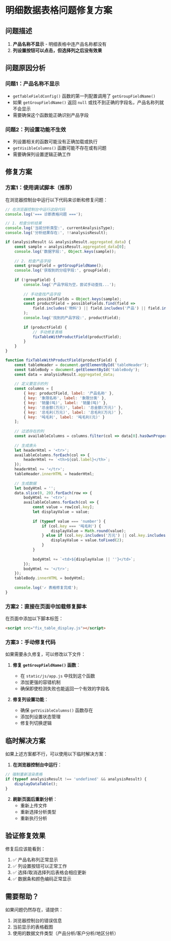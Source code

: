 # 明细数据表格问题修复方案

## 问题描述
1. **产品名称不显示** - 明细表格中连产品名称都没有
2. **列设置按钮可以点击，但选择列之后没有效果**

## 问题原因分析

### 问题1：产品名称不显示
- `getTableFieldConfig()` 函数的第一列配置调用了 `getGroupFieldName()`
- 如果 `getGroupFieldName()` 返回 `null` 或找不到正确的字段名，产品名称列就不会显示
- 需要确保这个函数能正确识别产品字段

### 问题2：列设置功能不生效
- 列设置相关的函数可能没有正确加载或执行
- `getVisibleColumns()` 函数可能不存在或有问题
- 需要确保列设置逻辑正确工作

## 修复方案

### 方案1：使用调试脚本（推荐）
在浏览器控制台中运行以下代码来诊断和修复问题：

```javascript
// 在浏览器控制台中运行这段代码
console.log('=== 诊断表格问题 ===');

// 1. 检查分析结果
console.log('当前分析类型:', currentAnalysisType);
console.log('分析结果存在:', !!analysisResult);

if (analysisResult && analysisResult.aggregated_data) {
    const sample = analysisResult.aggregated_data[0];
    console.log('数据字段:', Object.keys(sample));
    
    // 2. 检查产品字段
    const groupField = getGroupFieldName();
    console.log('获取到的分组字段:', groupField);
    
    if (!groupField) {
        console.log('产品字段为空，尝试手动查找...');
        
        // 手动查找产品字段
        const possibleFields = Object.keys(sample);
        const productField = possibleFields.find(field => 
            field.includes('物料') || field.includes('产品') || field.includes('名称')
        );
        console.log('找到的产品字段:', productField);
        
        if (productField) {
            // 手动修复表格
            fixTableWithProductField(productField);
        }
    }
}

function fixTableWithProductField(productField) {
    const tableHeader = document.getElementById('tableHeader');
    const tableBody = document.getElementById('tableBody');
    const data = analysisResult.aggregated_data;
    
    // 定义要显示的列
    const columns = [
        { key: productField, label: '产品名称' },
        { key: '象限名称', label: '象限分类' },
        { key: '销量(吨)', label: '销量(吨)' },
        { key: '总金额(万元)', label: '总金额(万元)' },
        { key: '总毛利(万元)', label: '总毛利(万元)' },
        { key: '吨毛利', label: '吨毛利(元)' }
    ];
    
    // 过滤存在的列
    const availableColumns = columns.filter(col => data[0].hasOwnProperty(col.key));
    
    // 生成表头
    let headerHtml = '<tr>';
    availableColumns.forEach(col => {
        headerHtml += `<th>${col.label}</th>`;
    });
    headerHtml += '</tr>';
    tableHeader.innerHTML = headerHtml;
    
    // 生成数据
    let bodyHtml = '';
    data.slice(0, 20).forEach(row => {
        bodyHtml += '<tr>';
        availableColumns.forEach(col => {
            const value = row[col.key];
            let displayValue = value;
            
            if (typeof value === 'number') {
                if (col.key === '吨毛利') {
                    displayValue = Math.round(value);
                } else if (col.key.includes('万元') || col.key.includes('吨')) {
                    displayValue = value.toFixed(2);
                }
            }
            
            bodyHtml += `<td>${displayValue || ''}</td>`;
        });
        bodyHtml += '</tr>';
    });
    tableBody.innerHTML = bodyHtml;
    
    console.log('✓ 表格修复完成');
}
```

### 方案2：直接在页面中加载修复脚本
在页面中添加以下脚本标签：

```html
<script src="fix_table_display.js"></script>
```

### 方案3：手动修复代码
如果需要永久修复，可以修改以下文件：

1. **修复 `getGroupFieldName()` 函数**：
   - 在 `static/js/app.js` 中找到这个函数
   - 添加更强的容错机制
   - 确保即使检测失败也能返回一个有效的字段名

2. **修复列设置功能**：
   - 确保 `getVisibleColumns()` 函数存在
   - 添加列设置状态管理
   - 修复列切换逻辑

## 临时解决方案

如果上述方案都不行，可以使用以下临时解决方案：

1. **在浏览器控制台中运行**：
```javascript
// 强制重新渲染表格
if (typeof analysisResult !== 'undefined' && analysisResult) {
    displayDataTable();
}
```

2. **刷新页面后重新分析**：
   - 重新上传文件
   - 重新选择分析类型
   - 重新执行分析

## 验证修复效果

修复后应该能看到：
1. ✅ 产品名称列正常显示
2. ✅ 列设置按钮可以正常工作
3. ✅ 选择/取消选择列后表格会相应更新
4. ✅ 数据条和颜色编码正常显示

## 需要帮助？

如果问题仍然存在，请提供：
1. 浏览器控制台的错误信息
2. 当前显示的表格截图
3. 使用的数据文件类型（产品分析/客户分析/地区分析）